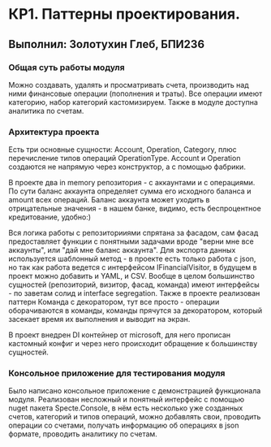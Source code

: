 ﻿# КР1. Паттерны проектирования.
## Выполнил: Золотухин Глеб, БПИ236

### Общая суть работы модуля

Можно создавать, удалять и просматривать счета, 
производить над ними финансовые операции (пополнения и траты).
Все операции имеют категорию, набор категорий кастомизируем. 
Также в модуле доступна аналитика по счетам.

### Архитектура проекта

Есть три основные сущности: Account, Operation, Category, плюс
перечисление типов операций OperationType. Account и Operation
создаются не напрямую через конструктор, а с помощью фабрики.

В проекте два in memory репозитория - с аккаунтами и с операциями. По сути
баланс аккаунта определяет сумма его исходного баланса и 
amount всех операций. Баланс аккаунта может уходить в отрицательные
значения - в нашем банке, видимо, есть беспроцентное кредитование,
удобно:) 

Вся логика работы с репозиторииями спрятана за фасадом,
сам фасад предоставляет функции с понятными задачами вроде
"верни мне все аккаунты", или "дай мне баланс аккаунта". Для
экспорта данных используется шаблонный метод - в проекте есть
только работа с json, но так как работа ведется с интерфейсом
IFinancialVisitor, в будущем в проект можно добавить и YAML,
и CSV. Вообще в целом большинство сущностей (репозиторий, 
визитор, фасад, команда) имеют интерфейсы - по заветам 
солид и interface segregation. Также в проекте реализован паттерн
Команда с декоратором, тут все просто - операции оборачиваются
в команды, команды прячутся за декоратором, который засекает
время их выполнения и выводит на экран. 

В проект внедрен DI контейнер от microsoft, для него
прописан кастомный конфиг и через него происходит обращение к большинству
сущностей.

### Консольное приложение для тестирования модуля

Было написано консольное приложение с демонстрацией функционала
модуля. Реализован несложный и понятный интерфейс с помощью
nuget пакета Specte.Console, в нём есть несколько уже созданных 
счетов, категорий и типов операций, можно добавлять свои, 
проводить операции со счетами, получать информацию об операциях
в json формате, проводить аналитику по счетам.
